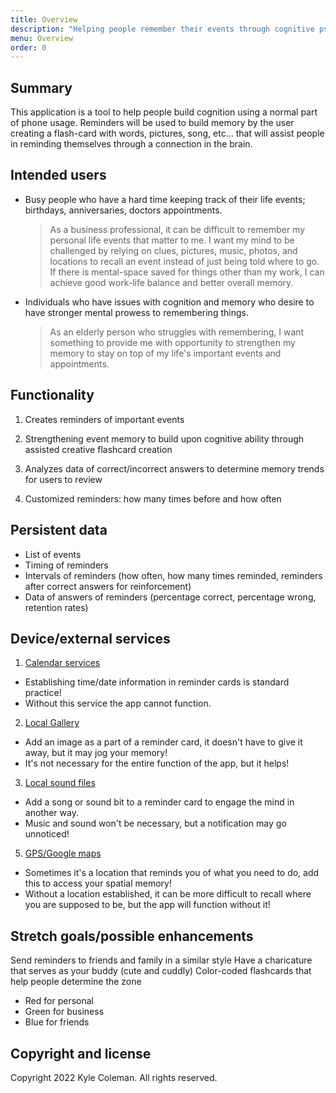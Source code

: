 ```yaml
---
title: Overview
description: "Helping people remember their events through cognitive psychology tools."
menu: Overview
order: 0
---
```


## Summary

This application is a tool to help people build cognition using a normal part of phone usage. Reminders will be used to build memory by the user creating a flash-card with words, pictures, song, etc... that will assist people in reminding themselves through a connection in the brain.

## Intended users

* Busy people who have a hard time keeping track of their life events; birthdays, anniversaries, doctors appointments.

  > As a business professional, it can be difficult to remember my personal life events that matter to me. I want my mind to be challenged by relying on clues, pictures, music, photos, and locations to recall an event instead of just being told where to go. If there is mental-space saved for things other than my work, I can achieve good work-life balance and better overall memory.

* Individuals who have issues with cognition and memory who desire to have stronger mental prowess to remembering things.

  > As an elderly person who struggles with remembering, I want something to provide me with opportunity to strengthen my memory to stay on top of my life's important events and appointments.

## Functionality

1. Creates reminders of important events

2. Strengthening event memory to build upon cognitive ability through assisted creative flashcard creation

3. Analyzes data of correct/incorrect answers to determine memory trends for users to review

4. Customized reminders: how many times before and how often


## Persistent data

* List of events
* Timing of reminders
* Intervals of reminders (how often, how many times reminded, reminders after correct answers for reinforcement)
* Data of answers of reminders (percentage correct, percentage wrong, retention rates)

## Device/external services

1. <a href="https://developer.android.com/reference/android/provider/CalendarContract?hl=en" title="Android calender notes">Calendar services</a>
* Establishing time/date information in reminder cards is standard practice!
* Without this service the app cannot function.

2. <a href="https://developer.android.com/training/data-storage/shared/media" title="Media information from android">Local Gallery</a>
* Add an image as a part of a reminder card, it doesn't have to give it away, but it may jog your memory!
* It's not necessary for the entire function of the app, but it helps!

3. <a href="https://developer.android.com/training/data-storage/shared/media" title="Media information from android">Local sound files</a>
* Add a song or sound bit to a reminder card to engage the mind in another way.
* Music and sound won't be necessary, but a notification may go unnoticed!

5. <a href="https://developers.google.com/maps/documentation/urls/android-intents" title="Documentation for android">GPS/Google maps</a>
* Sometimes it's a location that reminds you of what you need to do, add this to access your spatial memory!
* Without a location established, it can be more difficult to recall where you are supposed to be, but the app will function without it!

## Stretch goals/possible enhancements 

Send reminders to friends and family in a similar style
Have a charicature that serves as your buddy (cute and cuddly)
Color-coded flashcards that help people determine the zone
* Red for personal
* Green for business
* Blue for friends

## Copyright and license

Copyright 2022 Kyle Coleman. All rights reserved.

